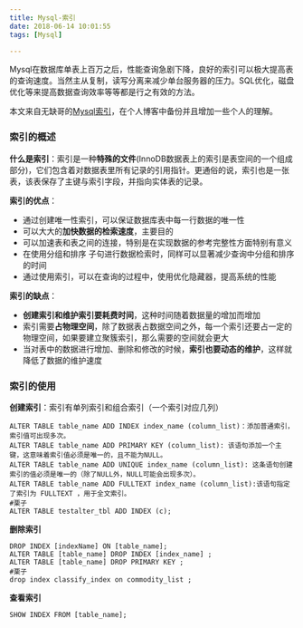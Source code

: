 ```yaml
---
title: Mysql-索引
date: 2018-06-14 10:01:55
tags: [Mysql]

---
```




Mysql在数据库单表上百万之后，性能查询急剧下降，良好的索引可以极大提高表的查询速度。当然主从复制，读写分离来减少单台服务器的压力。SQL优化，磁盘优化等来提高数据查询效率等等都是行之有效的方法。

本文来自无缺哥的[Mysql索引](https://www.processon.com/view/link/5b18e12ce4b001a14d30d9e0)，在个人博客中备份并且增加一些个人的理解。

<!--more-->

### 索引的概述

**什么是索引**：索引是一种**特殊的文件**(InnoDB数据表上的索引是表空间的一个组成部分)，它们包含着对数据表里所有记录的引用指针。更通俗的说，索引也是一张表，该表保存了主键与索引字段，并指向实体表的记录。 

**索引的优点**：

* 通过创建唯一性索引，可以保证数据库表中每一行数据的唯一性
* 可以大大的**加快数据的检索速度**，主要目的
* 可以加速表和表之间的连接，特别是在实现数据的参考完整性方面特别有意义 
* 在使用分组和排序 子句进行数据检索时，同样可以显著减少查询中分组和排序的时间
* 通过使用索引，可以在查询的过程中，使用优化隐藏器，提高系统的性能 

**索引的缺点**：

* **创建索引和维护索引要耗费时间**，这种时间随着数据量的增加而增加
*  索引需要**占物理空间**，除了数据表占数据空间之外，每一个索引还要占一定的物理空间，如果要建立聚簇索引，那么需要的空间就会更大 
* 当对表中的数据进行增加、删除和修改的时候，**索引也要动态的维护**，这样就降低了数据的维护速度 

### 索引的使用

**创建索引**：索引有单列索引和组合索引（一个索引对应几列）

```mysql
ALTER TABLE table_name ADD INDEX index_name (column_list)：添加普通索引，索引值可出现多次。
ALTER TABLE table_name ADD PRIMARY KEY (column_list): 该语句添加一个主键，这意味着索引值必须是唯一的，且不能为NULL。
ALTER TABLE table_name ADD UNIQUE index_name (column_list): 这条语句创建索引的值必须是唯一的（除了NULL外，NULL可能会出现多次）。
ALTER TABLE table_name ADD FULLTEXT index_name (column_list):该语句指定了索引为 FULLTEXT ，用于全文索引。
#栗子
ALTER TABLE testalter_tbl ADD INDEX (c);
```

**删除索引**

```mysql
DROP INDEX [indexName] ON [table_name];
ALTER TABLE [table_name] DROP INDEX [index_name] ;
ALTER TABLE [table_name] DROP PRIMARY KEY ;
#栗子
drop index classify_index on commodity_list ;
```

**查看索引**

```mysql
SHOW INDEX FROM [table_name];
```

